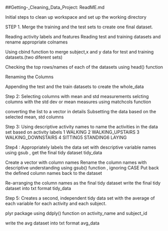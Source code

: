 
##Getting-_Cleaning_Data_Project: ReadME.md

Initial steps to clean up workspace and set up the working directory

 STEP 1. Merge the training and the test sets to create one final dataset.

Reading activity labels and features 
Reading test and training datasets and rename appropriate colnames 

Using cbind function to merge subject,x and y data for test and training datasets.(two diferent sets)

Checking the top rows/names of each of the datasets using head() function 

Renaming the Columns


Appending the test and the train datasets to create the whole_data 



 Step 2: Selecting columns with mean and std measurements
selcting columns with the std dev or mean measures using matchcols function 

converting the list to a vector in details
Subsetting the data based on the selected mean, std columns



Step 3: Using descriptive activity names to name the activities in the data set based on activity labels
1 WALKING 2 WALKING_UPSTAIRS 3 WALKING_DOWNSTAIRS 4 SITTING5 STANDING6 LAYING

Step4 : Appropriately labels the data set with descriptive variable names using gsub , get the final tidy dataset
tidy_data

Create a vector with column names 
Rename the column names with descriptive understanding using gsub() function , ignoring CASE
Put back the defined column names back to the dataset
  
Re-arranging the column names as the final tidy dataset
write the final tidy dataset into txt format tidy_data


Step 5: Creates a second, independent 
   tidy data set with the average of each variable for each activity and each subject.

plyr package
 using ddply() function on activity_name and subject_id

write the avg dataset into txt format avg_data

